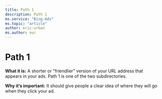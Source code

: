 ```yaml
---
title: Path 1
description: Path 1
ms.service: "Bing-Ads"
ms.topic: "article"
author: eric-urban
ms.author: eur
---
```


# Path 1

**What it is:**  A shorter or "friendlier" version of your URL address that appears in your ads. Path 1 is one of the two subdirectories.

**Why it’s important:** It should give people a clear idea of where they will go when they click your ad.


